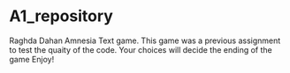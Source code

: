 # A1_repository
Raghda Dahan
Amnesia Text game. 
This game was a previous assignment to test the quaity of the code. 
Your choices will decide the ending of the game
Enjoy!
